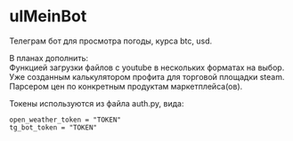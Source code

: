 # ulMeinBot
Телеграм бот для просмотра погоды, курса btc, usd.

В планах дополнить:<br> 
Функцией загрузки файлов с youtube в нескольких форматах на выбор.
Уже созданным калькулятором профита для торговой площадки steam.
Парсером цен по конкретным продуктам маркетплейса(ов).

Токены используются из файла auth.py, вида:
```
open_weather_token = "TOKEN"
tg_bot_token = "TOKEN"
```
